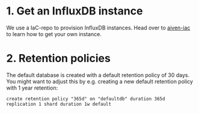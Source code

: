 # 1. Get an InfluxDB instance 

We use a IaC-repo to provision InfluxDB instances. Head over to [aiven-iac](https://github.com/navikt/aiven-iac#influxdb) to learn how to get your own instance.

# 2. Retention policies
The default database is created with a default retention policy of 30 days. You might want to adjust this by e.g. creating a new default retention policy with 1 year retention:

```
create retention policy "365d" on "defaultdb" duration 365d replication 1 shard duration 1w default
```